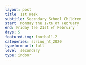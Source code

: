 ```yaml
---
layout: post
title: 1st Week
subtitle: Secondary School Children
start: Monday the 17th of February
end: Friday the 21st of February
days: 5
featured-img: football-2
categories: spring_ht_2020
typeform-url: full
level: secondary
type: indoor
---
```

